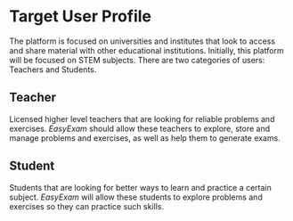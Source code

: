 # Target User Profile
 
The platform is focused on universities and institutes that look to access and share material with other educational institutions. Initially, this platform will be focused on STEM subjects. There are two categories of users: Teachers and Students. 

## Teacher

Licensed higher level teachers that are looking for reliable problems and exercises. *EasyExam* should allow these teachers to explore, store and manage problems and exercises, as well as help them to generate exams.

## Student

Students that are looking for better ways to learn and practice a certain subject. *EasyExam* will allow these students to explore problems and exercises so they can practice such skills.

